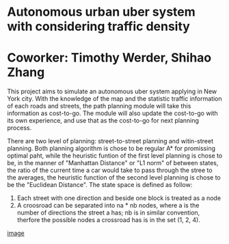 # Autonomous urban uber system with considering traffic density
# Coworker: Timothy Werder, Shihao Zhang

This project aims to simulate an autonomous uber system applying in New York city. With the knowledge of the map and the statistic traffic information of each roads and streets, the path planning module will take this information as cost-to-go. The module will also update the cost-to-go with its own experience, and use that as the cost-to-go for next planning process. 

There are two level of planning: street-to-street planning and witin-street planning. Both planning algorithm is chose to be regular A* for promissing optimal paht, while the heuristic funtion of the first level planning is chose to be, in the manner of "Manhattan Distance" or "L1 norm" of between states, the ratio of the current time a car would take to pass through the stree to the averages, the heuristic function of the second level planning is chose to be the "Euclidean Distance". The state space is defined as follow:
1. Each street with one direction and beside one block is treated as a node 
2. A croosroad can be separated into na * nb nodes, where a is the number of directions the street a has; nb is in similar convention, therfore the possible nodes a crossroad has is in the set (1, 2, 4).

[image](http://github.com/AnnnnnLIiiiiii/uber_lazy/raw/master/state_space_exploration.png)

